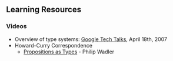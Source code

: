 ## Learning Resources

### Videos

- Overview of type systems: [Google Tech Talks](https://www.youtube.com/watch?v=h0OkptwfX4g), April 18th, 2007
- Howard-Curry Correspondence
  - [Propositions as Types](https://www.youtube.com/watch?v=IOiZatlZtGU) - Philip Wadler
